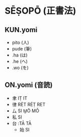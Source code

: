 # SĒṢOPŌ (正書法)

## KUN.yomi

* pito (人)
* pude (筆)
* .ha (は)
* .he (へ)
* .wo (を)

## ON.yomi (音読)

* 聿 IṬ IT
 * 律 RĖT RĖṬ RET
* 厶 SI M̥Ō MǑ
 * 私 SI
 * 台 :TĀ TĀ
    * 始 SI

